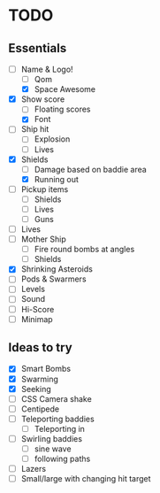 # TODO

## Essentials

- [ ] Name & Logo!
	- [ ] Qom
	- [x] Space Awesome
- [x] Show score
	- [ ] Floating scores
	- [x] Font
- [ ] Ship hit
	- [ ] Explosion
	- [ ] Lives
- [x] Shields
	- [ ] Damage based on baddie area
	- [x] Running out
- [ ] Pickup items
	- [ ] Shields
	- [ ] Lives
	- [ ] Guns
- [ ] Lives
- [ ] Mother Ship
	- [ ] Fire round bombs at angles
	- [ ] Shields
- [x] Shrinking Asteroids
- [ ] Pods & Swarmers
- [ ] Levels
- [ ] Sound
- [ ] Hi-Score
- [ ] Minimap

## Ideas to try

- [x] Smart Bombs
- [x] Swarming
- [x] Seeking
- [ ] CSS Camera shake
- [ ] Centipede
- [ ] Teleporting baddies
	- [ ] Teleporting in
- [ ] Swirling baddies
	- [ ] sine wave
	- [ ] following paths
- [ ] Lazers
- [ ] Small/large with changing hit target
